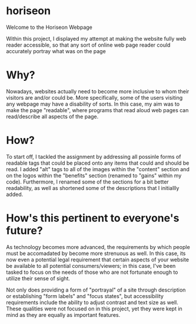# horiseon
Welcome to the Horiseon Webpage

Within this project, I displayed my attempt at making the website fully web reader accessible, so that any sort of online web page reader could accurately portray what was on the page

# Why?

Nowadays, websites actually need to become more inclusive to whom their visitors are and/or could be. More specifically, some of the users visiting any webpage may have a disability of sorts. In this case, my aim was to make the page "readable", where programs that read aloud web pages can read/describe all aspects of the page.

# How?

To start off, I tackled the assignment by addressing all possinle forms of readable tags that could be placed onto any items that could and should be read. I added "alt" tags to all of the images within the "content" section and on the logos within the "benefits" section (renamed to "gains" within my code). Furthermore, I renamed some of the sections for a bit better readability, as well as shortened some of the descriptions that I initiallly added.

# How's this pertinent to everyone's future?

As technology becomes more advanced, the requirements by which people must be accomadated by become more strenuous as well. In this case, its now even a potential legal requirement that certain aspects of your website be available to all potential consumers/viewers; in this case, I've been tasked to focus on the needs of those who are not fortunate enough to utilize their sense of sight.

Not only does providing a form of "portrayal" of a site through description or establishing "form labels" and "focus states", but accessibility requirements include the ability to adjust contrast and text size as well. These qualities were not focused on in this project, yet they were kept in mind as they are equally as important features. 